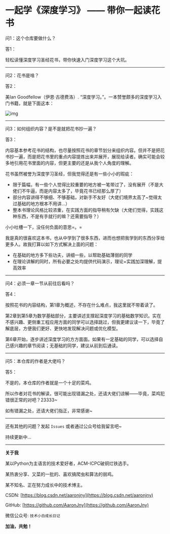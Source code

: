 <!--
 * @Date         : 2020-12-13 13:32:03
 * @Author       : AaronJny
 * @LastEditTime : 2020-12-14 23:05:13
 * @FilePath     : /LearnDeepLearningTogether/README.MD
 * @Desc         : 
-->


# 一起学《深度学习》 —— 带你一起读花书

问1：这个仓库要做什么？

答1：

轻松读懂深度学习圣经花书，带你快速入门深度学习这个大坑。

----

问2：花书是啥？

答2：

美Ian Goodfellow（伊恩·古德费洛）. “深度学习。”。一本赞誉颇多的深度学习入门书籍，就是下面这本：

![img](http://img3m2.ddimg.cn/32/0/25111382-1_w_3.jpg)

----

问3：如何组织内容？是不是就把花书抄一遍？

答3：

内容基本参考花书的结构，也尽量按照花书的章节划分来组织内容。但并不是把花书抄一遍，而是把花书里的重点内容提炼出来并展开，展现给读者。确实可能会较多地引用花书里面的内容，但更主要的还是从我个人角度的理解。

花书虽然被誉为深度学习圣经，但我觉得还是有一些小小的瑕疵：

- 限于篇幅，有一些个人觉得比较重要的地方被一笔带过了，没有展开（不是大佬们不牛逼，而是内容太多了，毕竟花书已经那么厚了）
- 部分内容讲得不够细、不够基础，对新手不友好（大佬们境界太高了~觉得太过基础的地方根本不用讲...）
- 整本书理论风格比较浓重，在实践方面的指导稍有欠缺（大佬们觉得，实践这种东西，不是有手就行的嘛？还需要指导？）

小小吐槽一下，没任何负面的意思=。=

我是真的很喜欢这本书，也从中学到了很多东西，进而也想把我学到的东西分享给更多人。故我打算以如下方式解决上面的问题：

- 在基础的地方多下些功夫，讲细一些，以帮助基础薄弱的同学
- 在理论讲解的同时，所有必要之处均提供代码演示，理论+实践加深理解，提高效率


---

问4：必须一章一节从前往后看吗？

答4：

按照花书的内容结构，第1章为概述，不存在什么难点，我这里就不带着读了。

第2章到第5章为数学基础部分，主要讲述支撑起深度学习的基础数学知识。实在不感兴趣、更侧重工程应用方面的同学可以选择跳过，但我更建议读一下，毕竟了解底层，方便我们更好、更快地发现解决问题或优化模型。

第6章开始，逐步讲述深度学习的方方面面。如果有一定基础的同学，可以选择自己感兴趣的章节阅读；无基础的同学，建议从前到后通读。

-----

问5：本仓库的作者是大佬吗？

答5：

不是的，本仓库的作者就是一个十足的菜鸡。

所以作者对花书的解读，很可能出现错漏之处，还请大佬们谅解——毕竟，菜鸡犯错很正常的对吧？23333~

如有错漏之处，还请大佬们指正，非常感谢~

------

还有其他的问题？发起 `Issues` 或者通过公众号给我留言吧~

持续更新中...

------

**关于我**

某以Python为主语言的技术爱好者，ACM-ICPC破铜烂铁选手。

某热衷分享、又菜的一批的、喜欢搞爬虫和算法的弱鸡。

某不知名、正在努力成长中的技术博主。

CSDN: [https://blog.csdn.net/aaronjny](https://blog.csdn.net/aaronjny)

GitHub: [https://github.com/AaronJny](https://github.com/AaronJny)

微信公众号: `技术小白成长日记`

**加油，共勉！**



